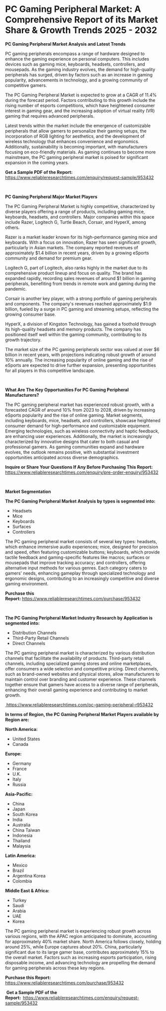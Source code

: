 <p><h1>PC Gaming Peripheral Market: A Comprehensive Report of its Market Share & Growth Trends 2025 - 2032</h1></p><p><strong>PC Gaming Peripheral Market Analysis and Latest Trends</strong></p>
<p><p>PC gaming peripherals encompass a range of hardware designed to enhance the gaming experience on personal computers. This includes devices such as gaming mice, keyboards, headsets, controllers, and mousepads. As the gaming industry evolves, the demand for high-quality peripherals has surged, driven by factors such as an increase in gaming popularity, advancements in technology, and a growing community of competitive gamers.</p><p>The PC Gaming Peripheral Market is expected to grow at a CAGR of 11.4% during the forecast period. Factors contributing to this growth include the rising number of esports competitions, which have heightened consumer interest in gaming gear, and the increasing adoption of virtual reality (VR) gaming that requires advanced peripherals. </p><p>Latest trends within the market include the emergence of customizable peripherals that allow gamers to personalize their gaming setups, the incorporation of RGB lighting for aesthetics, and the development of wireless technology that enhances convenience and ergonomics. Additionally, sustainability is becoming important, with manufacturers focusing on eco-friendly materials. As gaming continues to become more mainstream, the PC gaming peripheral market is poised for significant expansion in the coming years.</p></p>
<p><strong>Get a Sample PDF of the Report:&nbsp;</strong> <a href="https://www.reliableresearchtimes.com/enquiry/request-sample/953432?utm_campaign=2233&utm_medium=2&utm_source=Github&utm_content=ia&utm_term=18042025&utm_id=pc-gaming-peripheral">https://www.reliableresearchtimes.com/enquiry/request-sample/953432</a></p>
<p>&nbsp;</p>
<p><strong>PC Gaming Peripheral Major Market Players</strong></p>
<p><p>The PC Gaming Peripheral Market is highly competitive, characterized by diverse players offering a range of products, including gaming mice, keyboards, headsets, and controllers. Major companies within this space include Razer, Logitech G, Turtle Beach, Corsair, and HyperX, among others.</p><p>Razer is a market leader known for its high-performance gaming mice and keyboards. With a focus on innovation, Razer has seen significant growth, particularly in Asian markets. The company reported revenues of approximately $1.4 billion in recent years, driven by a growing eSports community and demand for premium gear.</p><p>Logitech G, part of Logitech, also ranks highly in the market due to its comprehensive product lineup and focus on quality. The brand has expanded rapidly, recording sales revenues of around $1 billion in gaming peripherals, benefiting from trends in remote work and gaming during the pandemic.</p><p>Corsair is another key player, with a strong portfolio of gaming peripherals and components. The company's revenues reached approximately $1.9 billion, fueled by a surge in PC gaming and streaming setups, reflecting the growing consumer base.</p><p>HyperX, a division of Kingston Technology, has gained a foothold through its high-quality headsets and memory products. The company has positioned itself well within the gaming community, contributing to its growth trajectory.</p><p>The market size of the PC gaming peripherals sector was valued at over $6 billion in recent years, with projections indicating robust growth of around 10% annually. The increasing popularity of online gaming and the rise of eSports are expected to drive further expansion, presenting opportunities for all players in this competitive landscape.</p></p>
<p>&nbsp;</p>
<p><strong>What Are The Key Opportunities For PC Gaming Peripheral Manufacturers?</strong></p>
<p><p>The PC gaming peripheral market has experienced robust growth, with a forecasted CAGR of around 10% from 2023 to 2028, driven by increasing eSports popularity and the rise of online gaming. Market segments, including keyboards, mice, headsets, and controllers, showcase heightened consumer demand for high-performance and customizable equipment. Emerging technologies, such as wireless connectivity and haptic feedback, are enhancing user experiences. Additionally, the market is increasingly characterized by innovative designs that cater to both casual and professional gamers. As gaming communities expand and hardware evolves, the outlook remains positive, with substantial investment opportunities anticipated across diverse demographics.</p></p>
<p><strong>Inquire or Share Your Questions If Any Before Purchasing This Report:</strong> <a href="https://www.reliableresearchtimes.com/enquiry/pre-order-enquiry/953432?utm_campaign=2233&utm_medium=2&utm_source=Github&utm_content=ia&utm_term=18042025&utm_id=pc-gaming-peripheral">https://www.reliableresearchtimes.com/enquiry/pre-order-enquiry/953432</a></p>
<p>&nbsp;</p>
<p><strong>Market Segmentation</strong></p>
<p><strong>The PC Gaming Peripheral Market Analysis by types is segmented into:</strong></p>
<p><ul><li>Headsets</li><li>Mice</li><li>Keyboards</li><li>Surfaces</li><li>Controllers</li></ul></p>
<p><p>The PC gaming peripheral market consists of several key types: headsets, which enhance immersive audio experiences; mice, designed for precision and speed, often featuring customizable buttons; keyboards, which provide tactile feedback and gaming-specific features like macros; surfaces or mousepads that improve tracking accuracy; and controllers, offering alternative input methods for various genres. Each category caters to gamers' needs, enhancing gameplay through specialized technology and ergonomic designs, contributing to an increasingly competitive and diverse gaming environment.</p></p>
<p><strong>Purchase this Report:&nbsp;</strong><a href="https://www.reliableresearchtimes.com/purchase/953432?utm_campaign=2233&utm_medium=2&utm_source=Github&utm_content=ia&utm_term=18042025&utm_id=pc-gaming-peripheral">https://www.reliableresearchtimes.com/purchase/953432</a></p>
<p>&nbsp;</p>
<p><strong>The PC Gaming Peripheral Market Industry Research by Application is segmented into:</strong></p>
<p><ul><li>Distribution Channels</li><li>Third-Party Retail Channels</li><li>Direct Channels</li></ul></p>
<p><p>The PC gaming peripheral market is characterized by various distribution channels that facilitate the availability of products. Third-party retail channels, including specialized gaming stores and online marketplaces, offer consumers a wide selection and competitive pricing. Direct channels, such as brand-owned websites and physical stores, allow manufacturers to maintain control over branding and customer experience. These channels together ensure that gamers have access to a diverse range of peripherals, enhancing their overall gaming experience and contributing to market growth.</p></p>
<p><a href="https://www.reliableresearchtimes.com/pc-gaming-peripheral-r953432?utm_campaign=2233&utm_medium=2&utm_source=Github&utm_content=ia&utm_term=18042025&utm_id=pc-gaming-peripheral">&nbsp;https://www.reliableresearchtimes.com/pc-gaming-peripheral-r953432</a></p>
<p><strong>In terms of Region, the PC Gaming Peripheral Market Players available by Region are:</strong></p>
<p>
    <p> <strong> North America: </strong>
        <ul>
            <li>United States</li>
            <li>Canada</li>
        </ul>
        </p> 
    <p> <strong> Europe: </strong>
        <ul>
            <li>Germany</li>
            <li>France</li>
            <li>U.K.</li>
            <li>Italy</li>
            <li>Russia</li>
        </ul>
        </p> 
    <p> <strong> Asia-Pacific: </strong>
        <ul>
            <li>China</li>
            <li>Japan</li>
            <li>South Korea</li>
            <li>India</li>
            <li>Australia</li>
            <li>China Taiwan</li>
            <li>Indonesia</li>
            <li>Thailand</li>
            <li>Malaysia</li>
        </ul>
        </p> 
    <p> <strong> Latin America: </strong>
        <ul>
            <li>Mexico</li>
            <li>Brazil</li>
            <li>Argentina Korea</li>
            <li>Colombia</li>
        </ul>
        </p> 
    <p> <strong> Middle East & Africa: </strong>
        <ul>
            <li>Turkey</li>
            <li>Saudi</li>
            <li>Arabia</li>
            <li>UAE</li>
            <li>Korea</li>
        </ul>
    </p>
    </p>
<p><p>The PC gaming peripheral market is experiencing robust growth across various regions, with the APAC region anticipated to dominate, accounting for approximately 40% market share. North America follows closely, holding around 25%, while Europe captures about 20%. China, particularly significant due to its large gamer base, contributes approximately 15% to the overall market. Factors such as increasing esports participation, rising disposable income, and advancing technology are propelling the demand for gaming peripherals across these key regions.</p></p>
<p><strong>Purchase this Report: </strong><a href="https://www.reliableresearchtimes.com/purchase/953432?utm_campaign=2233&utm_medium=2&utm_source=Github&utm_content=ia&utm_term=18042025&utm_id=pc-gaming-peripheral">https://www.reliableresearchtimes.com/purchase/953432</a></p>
<p>&nbsp;<strong>Get a Sample PDF of the Report:&nbsp;&nbsp;</strong><a href="https://www.reliableresearchtimes.com/enquiry/request-sample/953432?utm_campaign=2233&utm_medium=2&utm_source=Github&utm_content=ia&utm_term=18042025&utm_id=pc-gaming-peripheral">https://www.reliableresearchtimes.com/enquiry/request-sample/953432</a></p>
<p><strong></strong></p>
<p><p></p><p></p><p></p></p>